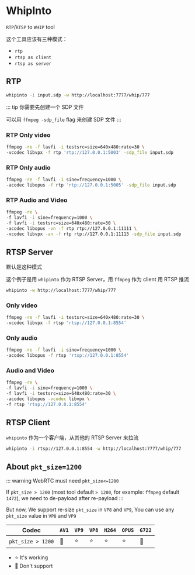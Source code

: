 # WhipInto

`RTP`/`RTSP` to `WHIP` tool

这个工具应该有三种模式：
- `rtp`
- `rtsp as client`
- `rtsp as server`

## RTP

```bash
whipinto -i input.sdp -w http://localhost:7777/whip/777
```

::: tip
你需要先创建一个 SDP 文件

可以用 `ffmpeg -sdp_file` flag 来创建 SDP 文件
:::

### RTP Only video

```bash
ffmpeg -re -f lavfi -i testsrc=size=640x480:rate=30 \
-vcodec libvpx -f rtp 'rtp://127.0.0.1:5003' -sdp_file input.sdp
```

### RTP Only audio

```bash
ffmpeg -re -f lavfi -i sine=frequency=1000 \
-acodec libopus -f rtp 'rtp://127.0.0.1:5005' -sdp_file input.sdp
```

### RTP Audio and Video

```bash
ffmpeg -re \
-f lavfi -i sine=frequency=1000 \
-f lavfi -i testsrc=size=640x480:rate=30 \
-acodec libopus -vn -f rtp rtp://127.0.0.1:11111 \
-vcodec libvpx -an -f rtp rtp://127.0.0.1:11113 -sdp_file input.sdp
```

## RTSP Server

默认是这种模式

这个例子是用 `whipinto` 作为 RTSP Server，用 `ffmpeg` 作为 client 用 RTSP 推流

```bash
whipinto -w http://localhost:7777/whip/777
```

### Only video

```bash
ffmpeg -re -f lavfi -i testsrc=size=640x480:rate=30 \
-vcodec libvpx -f rtsp 'rtsp://127.0.0.1:8554'
```

### Only audio

```bash
ffmpeg -re -f lavfi -i sine=frequency=1000 \
-acodec libopus -f rtsp 'rtsp://127.0.0.1:8554'
```

### Audio and Video

```bash
ffmpeg -re \
-f lavfi -i sine=frequency=1000 \
-f lavfi -i testsrc=size=640x480:rate=30 \
-acodec libopus -vcodec libvpx \
-f rtsp 'rtsp://127.0.0.1:8554'
```

## RTSP Client

`whipinto` 作为一个客户端，从其他的 RTSP Server 来拉流

```bash
whipinto -i rtsp://127.0.0.1:8554 -w http://localhost:7777/whip/777
```

## About `pkt_size=1200`

::: warning
WebRTC must need `pkt_size<=1200`

If `pkt_size > 1200` (most tool default `> 1200`, for example: `ffmpeg` default `1472`), we need to de-payload after re-payload
:::

But now, We support re-size `pkt_size` in `VP8` and `VP9`, You can use any `pkt_size` value in `VP8` and `VP9`

Codec             | `AV1`  | `VP9`  | `VP8`  | `H264` | `OPUS` | `G722` |
----------------- | ------ | ------ | ------ | ------ | ------ | ------ |
`pkt_size > 1200` | :shit: | :star: | :star: | :star: | :star: | :shit: |

- :star: It's working
- :shit: Don't support


